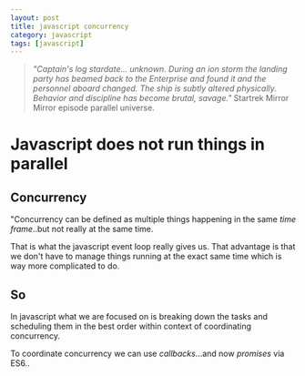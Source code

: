 ```yaml
---
layout: post
title: javascript concurrency
category: javascript
tags: [javascript]
---
```


> *"Captain's log stardate... unknown. During an ion storm the landing party has beamed back to the Enterprise and found it and the personnel aboard changed. The ship is subtly altered physically. Behavior and discipline has become brutal, savage."*  Startrek Mirror Mirror episode parallel universe.
  
# Javascript does not run things in parallel
## Concurrency
"Concurrency can be defined as multiple things happening in the same *time frame*..but not really at the same time.

That is what the javascript event loop really gives us.  That advantage is that we don't have to manage things running at the exact same time which is way more complicated to do. 
## So
 In javascript what we are focused on is breaking down the tasks and scheduling
 them in the best order within context of coordinating concurrency.  
 
 To coordinate concurrency we can use *callbacks*...and now *promises* via ES6..
